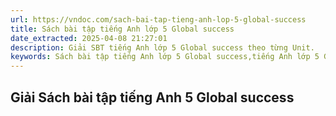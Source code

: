 ```yaml
---
url: https://vndoc.com/sach-bai-tap-tieng-anh-lop-5-global-success
title: Sách bài tập tiếng Anh lớp 5 Global success
date_extracted: 2025-04-08 21:27:01
description: Giải SBT tiếng Anh lớp 5 Global success theo từng Unit.
keywords: Sách bài tập tiếng Anh lớp 5 Global success,tiếng Anh lớp 5 Global success,sbt tiếng anh 5 global success,giải sách tiếng anh lớp 5 global success,sách bài tập tiếng anh 5 global success,tiếng anh 5 Global success sbt,Tiếng Anh 5 Global Success Sách
---
```


## Giải Sách bài tập tiếng Anh 5 Global success
